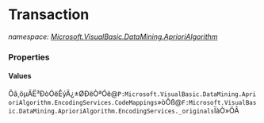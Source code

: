 ﻿# Transaction
_namespace: [Microsoft.VisualBasic.DataMining.AprioriAlgorithm](./index.md)_






### Properties

#### Values
Õâ¸öµÄË³ÐòÓëÊýÄ¿±ØÐëÒªÓë@``P:Microsoft.VisualBasic.DataMining.AprioriAlgorithm.EncodingServices.CodeMappings``»òÕß@``F:Microsoft.VisualBasic.DataMining.AprioriAlgorithm.EncodingServices._originals``ÏàÒ»ÖÂ

